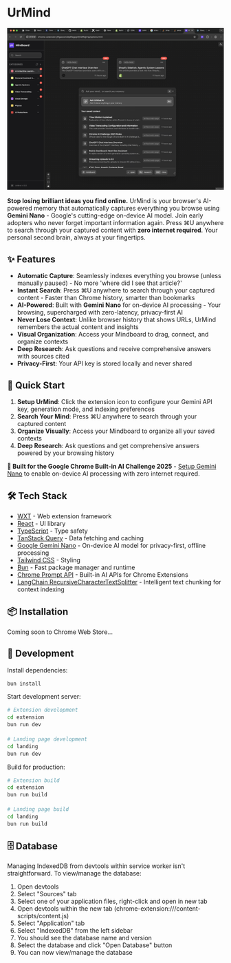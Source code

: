 # UrMind

<div align="center">
  <img src="/readme-screenshots/2.png" alt="UrMind - Your browser's AI-powered memory" width="600" />
</div>

**Stop losing brilliant ideas you find online.** UrMind is your browser's AI-powered memory that automatically captures everything you browse using **Gemini Nano** - Google's cutting-edge on-device AI model. Join early adopters who never forget important information again. Press ⌘U anywhere to search through your captured content with **zero internet required**. Your personal second brain, always at your fingertips.

## ✨ Features

- **Automatic Capture**: Seamlessly indexes everything you browse (unless manually paused) - No more 'where did I see that article?'
- **Instant Search**: Press ⌘U anywhere to search through your captured content - Faster than Chrome history, smarter than bookmarks
- **AI-Powered**: Built with **Gemini Nano** for on-device AI processing - Your browsing, supercharged with zero-latency, privacy-first AI
- **Never Lose Context**: Unlike browser history that shows URLs, UrMind remembers the actual content and insights
- **Visual Organization**: Access your Mindboard to drag, connect, and organize contexts
- **Deep Research**: Ask questions and receive comprehensive answers with sources cited
- **Privacy-First**: Your API key is stored locally and never shared

## 🚀 Quick Start

1. **Setup UrMind**: Click the extension icon to configure your Gemini API key, generation mode, and indexing preferences
2. **Search Your Mind**: Press ⌘U anywhere to search through your captured content
3. **Organize Visually**: Access your Mindboard to organize all your saved contexts
4. **Deep Research**: Ask questions and get comprehensive answers powered by your browsing history

**🚀 Built for the Google Chrome Built-in AI Challenge 2025** - [Setup Gemini Nano](./docs/GEMINI_NANO_SETUP.md) to enable on-device AI processing with zero internet required.

## 🛠️ Tech Stack

- [WXT](https://wxt.dev/) - Web extension framework
- [React](https://react.dev/) - UI library
- [TypeScript](https://www.typescriptlang.org/) - Type safety
- [TanStack Query](https://tanstack.com/query) - Data fetching and caching
- [Google Gemini Nano](https://ai.google.dev/gemini-api/docs) - On-device AI model for privacy-first, offline processing
- [Tailwind CSS](https://tailwindcss.com/) - Styling
- [Bun](https://bun.sh/) - Fast package manager and runtime
- [Chrome Prompt API](https://developer.chrome.com/docs/ai/prompt-api) - Built-in AI APIs for Chrome Extensions
- [LangChain RecursiveCharacterTextSplitter](https://js.langchain.com/docs/how_to/recursive_text_splitter/) - Intelligent text chunking for context indexing

## 📦 Installation

Coming soon to Chrome Web Store...

## 🔧 Development

Install dependencies:

```bash
bun install
```

Start development server:

```bash
# Extension development
cd extension
bun run dev

# Landing page development
cd landing
bun run dev
```

Build for production:

```bash
# Extension build
cd extension
bun run build

# Landing page build
cd landing
bun run build
```

## 🗄️ Database

Managing IndexedDB from devtools within service worker isn't straightforward. To view/manage the database:

1. Open devtools
2. Select "Sources" tab
3. Select one of your application files, right-click and open in new tab
4. Open devtools within the new tab (chrome-extension://<id>/content-scripts/content.js)
5. Select "Application" tab
6. Select "IndexedDB" from the left sidebar
7. You should see the database name and version
8. Select the database and click "Open Database" button
9. You can now view/manage the database
